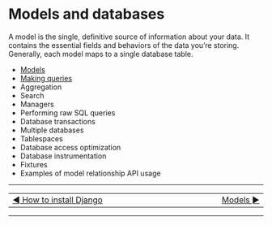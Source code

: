 # Models and databases

A model is the single, definitive source of information about your data. It contains the essential fields and behaviors of the data you’re storing. Generally, each model maps to a single database table.

- [Models](/topics/db/04-models.md)
- [Making queries](/topics/db/05-queries.md)
- Aggregation
- Search
- Managers
- Performing raw SQL queries
- Database transactions
- Multiple databases
- Tablespaces
- Database access optimization
- Database instrumentation
- Fixtures
- Examples of model relationship API usage

---
<table>
  <tr>
    <td width=1000 align=left>
    <a href="/topics/02-install.md">◄ How to install Django</a>
    </td>
    <td width=1000 align=right>
    <a href="/topics/db/04-models.md">Models ►</a>
    </td>
  </tr>
</table>

---
